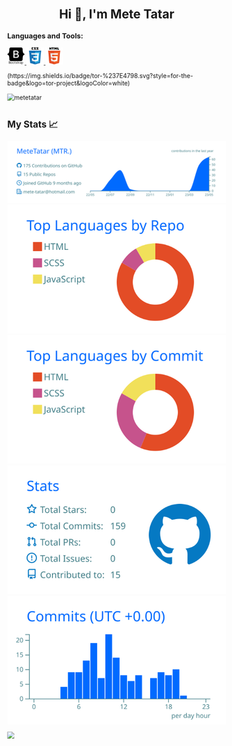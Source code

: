 <h1 align="center">Hi 👋, I'm Mete Tatar</h1>

<h3 align="left">Languages and Tools:</h3>
<p align="left"> <a href="https://getbootstrap.com" target="_blank" rel="noreferrer"> <img src="https://raw.githubusercontent.com/devicons/devicon/master/icons/bootstrap/bootstrap-plain-wordmark.svg" alt="bootstrap" width="40" height="40"/> </a> <a href="https://www.w3schools.com/css/" target="_blank" rel="noreferrer"> <img src="https://raw.githubusercontent.com/devicons/devicon/master/icons/css3/css3-original-wordmark.svg" alt="css3" width="40" height="40"/> </a> <a href="https://www.w3.org/html/" target="_blank" rel="noreferrer"> <img src="https://raw.githubusercontent.com/devicons/devicon/master/icons/html5/html5-original-wordmark.svg" alt="html5" width="40" height="40"/> </a> </p>
<p>(https://img.shields.io/badge/tor-%237E4798.svg?style=for-the-badge&logo=tor-project&logoColor=white)</p>


<p><img align="center" src="https://github-readme-streak-stats.herokuapp.com/?user=metetatar&theme=dark" alt="metetatar" /></p>



<h1></h1>
<h2 align="left">My Stats 📈</h2>


[![](https://raw.githubusercontent.com/MeteTatar/MeteTatar/master/profile-summary-card-output/transparent/0-profile-details.svg)](https://github.com/vn7n24fzkq/github-profile-summary-cards)
[![](https://raw.githubusercontent.com/MeteTatar/MeteTatar/master/profile-summary-card-output/transparent/1-repos-per-language.svg)](https://github.com/vn7n24fzkq/github-profile-summary-cards) [![](https://raw.githubusercontent.com/MeteTatar/MeteTatar/master/profile-summary-card-output/transparent/2-most-commit-language.svg)](https://github.com/vn7n24fzkq/github-profile-summary-cards)
[![](https://raw.githubusercontent.com/MeteTatar/MeteTatar/master/profile-summary-card-output/transparent/3-stats.svg)](https://github.com/vn7n24fzkq/github-profile-summary-cards) [![](https://raw.githubusercontent.com/MeteTatar/MeteTatar/master/profile-summary-card-output/transparent/4-productive-time.svg)](https://github.com/vn7n24fzkq/github-profile-summary-cards)


[![](https://visitcount.itsvg.in/api?id=MeteTatar&label=Profile%20Views&color=1&icon=5&pretty=true)](https://visitcount.itsvg.in)
